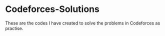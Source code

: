 # Codeforces-Solutions
These are the codes I have created to solve the problems in Codeforces as practise. 

